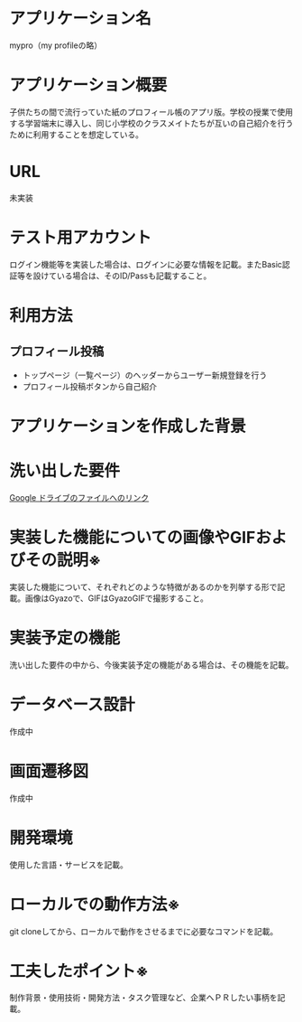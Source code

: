 # アプリケーション名
mypro（my profileの略）


# アプリケーション概要
子供たちの間で流行っていた紙のプロフィール帳のアプリ版。学校の授業で使用する学習端末に導入し、同じ小学校のクラスメイトたちが互いの自己紹介を行うために利用することを想定している。


# URL
未実装


# テスト用アカウント
ログイン機能等を実装した場合は、ログインに必要な情報を記載。またBasic認証等を設けている場合は、そのID/Passも記載すること。


# 利用方法
## プロフィール投稿
- トップページ（一覧ページ）のヘッダーからユーザー新規登録を行う
- プロフィール投稿ボタンから自己紹介


# アプリケーションを作成した背景


# 洗い出した要件
[Google ドライブのファイルへのリンク](https://docs.google.com/spreadsheets/d/1W43kmBQsHeEBkYiZC12qurnX_oJC3hxqWF07wUbtB7I/edit?usp=sharing)


# 実装した機能についての画像やGIFおよびその説明※
実装した機能について、それぞれどのような特徴があるのかを列挙する形で記載。画像はGyazoで、GIFはGyazoGIFで撮影すること。


# 実装予定の機能
洗い出した要件の中から、今後実装予定の機能がある場合は、その機能を記載。


# データベース設計
作成中


# 画面遷移図
作成中


# 開発環境
使用した言語・サービスを記載。


# ローカルでの動作方法※
git cloneしてから、ローカルで動作をさせるまでに必要なコマンドを記載。


# 工夫したポイント※
制作背景・使用技術・開発方法・タスク管理など、企業へＰＲしたい事柄を記載。
